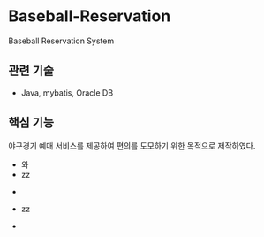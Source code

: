 # Baseball-Reservation
Baseball Reservation System

관련 기술
-----------------
- Java, mybatis, Oracle DB

핵심 기능
-----------------
   야구경기 예매 서비스를 제공하여 편의를 도모하기 위한 목적으로 제작하였다.



- 와
- zz
+
- zz
+ 
